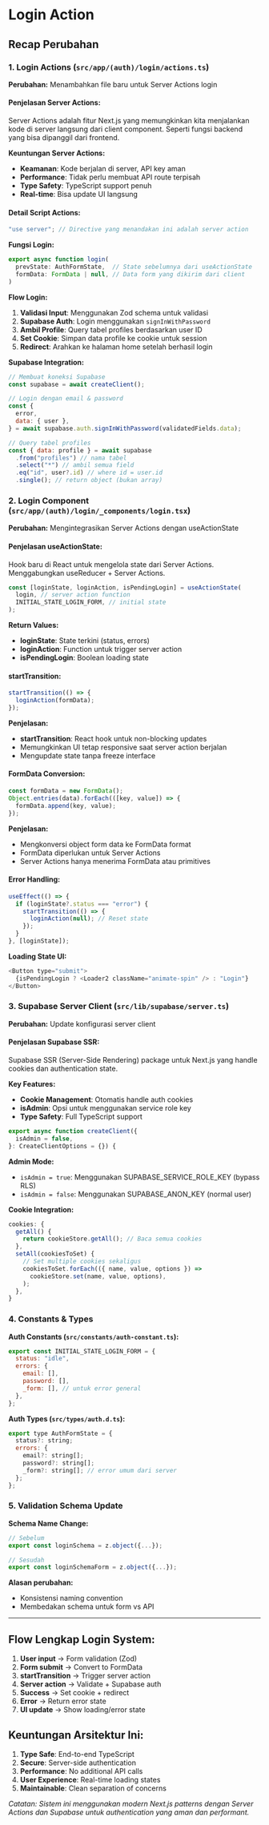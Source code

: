 # Login Action

## Recap Perubahan

### 1. Login Actions (`src/app/(auth)/login/actions.ts`)

**Perubahan:** Menambahkan file baru untuk Server Actions login

#### **Penjelasan Server Actions:**

Server Actions adalah fitur Next.js yang memungkinkan kita menjalankan kode di server langsung dari client component. Seperti fungsi backend yang bisa dipanggil dari frontend.

**Keuntungan Server Actions:**

- **Keamanan**: Kode berjalan di server, API key aman
- **Performance**: Tidak perlu membuat API route terpisah
- **Type Safety**: TypeScript support penuh
- **Real-time**: Bisa update UI langsung

#### **Detail Script Actions:**

```javascript
"use server"; // Directive yang menandakan ini adalah server action
```

**Fungsi Login:**

```javascript
export async function login(
  prevState: AuthFormState,  // State sebelumnya dari useActionState
  formData: FormData | null, // Data form yang dikirim dari client
)
```

**Flow Login:**

1. **Validasi Input**: Menggunakan Zod schema untuk validasi
2. **Supabase Auth**: Login menggunakan `signInWithPassword`
3. **Ambil Profile**: Query tabel profiles berdasarkan user ID
4. **Set Cookie**: Simpan data profile ke cookie untuk session
5. **Redirect**: Arahkan ke halaman home setelah berhasil login

**Supabase Integration:**

```javascript
// Membuat koneksi Supabase
const supabase = await createClient();

// Login dengan email & password
const {
  error,
  data: { user },
} = await supabase.auth.signInWithPassword(validatedFields.data);

// Query tabel profiles
const { data: profile } = await supabase
  .from("profiles") // nama tabel
  .select("*") // ambil semua field
  .eq("id", user?.id) // where id = user.id
  .single(); // return object (bukan array)
```

### 2. Login Component (`src/app/(auth)/login/_components/login.tsx`)

**Perubahan:** Mengintegrasikan Server Actions dengan useActionState

#### **Penjelasan useActionState:**

Hook baru di React untuk mengelola state dari Server Actions. Menggabungkan useReducer + Server Actions.

```javascript
const [loginState, loginAction, isPendingLogin] = useActionState(
  login, // server action function
  INITIAL_STATE_LOGIN_FORM, // initial state
);
```

**Return Values:**

- **loginState**: State terkini (status, errors)
- **loginAction**: Function untuk trigger server action
- **isPendingLogin**: Boolean loading state

#### **startTransition:**

```javascript
startTransition(() => {
  loginAction(formData);
});
```

**Penjelasan:**

- **startTransition**: React hook untuk non-blocking updates
- Memungkinkan UI tetap responsive saat server action berjalan
- Mengupdate state tanpa freeze interface

#### **FormData Conversion:**

```javascript
const formData = new FormData();
Object.entries(data).forEach(([key, value]) => {
  formData.append(key, value);
});
```

**Penjelasan:**

- Mengkonversi object form data ke FormData format
- FormData diperlukan untuk Server Actions
- Server Actions hanya menerima FormData atau primitives

#### **Error Handling:**

```javascript
useEffect(() => {
  if (loginState?.status === "error") {
    startTransition(() => {
      loginAction(null); // Reset state
    });
  }
}, [loginState]);
```

**Loading State UI:**

```javascript
<Button type="submit">
  {isPendingLogin ? <Loader2 className="animate-spin" /> : "Login"}
</Button>
```

### 3. Supabase Server Client (`src/lib/supabase/server.ts`)

**Perubahan:** Update konfigurasi server client

#### **Penjelasan Supabase SSR:**

Supabase SSR (Server-Side Rendering) package untuk Next.js yang handle cookies dan authentication state.

**Key Features:**

- **Cookie Management**: Otomatis handle auth cookies
- **isAdmin**: Opsi untuk menggunakan service role key
- **Type Safety**: Full TypeScript support

```javascript
export async function createClient({
  isAdmin = false,
}: CreateClientOptions = {}) {
```

**Admin Mode:**

- `isAdmin = true`: Menggunakan SUPABASE_SERVICE_ROLE_KEY (bypass RLS)
- `isAdmin = false`: Menggunakan SUPABASE_ANON_KEY (normal user)

**Cookie Integration:**

```javascript
cookies: {
  getAll() {
    return cookieStore.getAll(); // Baca semua cookies
  },
  setAll(cookiesToSet) {
    // Set multiple cookies sekaligus
    cookiesToSet.forEach(({ name, value, options }) =>
      cookieStore.set(name, value, options),
    );
  },
}
```

### 4. Constants & Types

**Auth Constants (`src/constants/auth-constant.ts`):**

```javascript
export const INITIAL_STATE_LOGIN_FORM = {
  status: "idle",
  errors: {
    email: [],
    password: [],
    _form: [], // untuk error general
  },
};
```

**Auth Types (`src/types/auth.d.ts`):**

```javascript
export type AuthFormState = {
  status?: string;
  errors: {
    email?: string[];
    password?: string[];
    _form?: string[]; // error umum dari server
  };
};
```

### 5. Validation Schema Update

**Schema Name Change:**

```javascript
// Sebelum
export const loginSchema = z.object({...});

// Sesudah
export const loginSchemaForm = z.object({...});
```

**Alasan perubahan:**

- Konsistensi naming convention
- Membedakan schema untuk form vs API

---

## **Flow Lengkap Login System:**

1. **User input** → Form validation (Zod)
2. **Form submit** → Convert to FormData
3. **startTransition** → Trigger server action
4. **Server action** → Validate + Supabase auth
5. **Success** → Set cookie + redirect
6. **Error** → Return error state
7. **UI update** → Show loading/error state

## **Keuntungan Arsitektur Ini:**

1. **Type Safe**: End-to-end TypeScript
2. **Secure**: Server-side authentication
3. **Performance**: No additional API calls
4. **User Experience**: Real-time loading states
5. **Maintainable**: Clean separation of concerns

_Catatan: Sistem ini menggunakan modern Next.js patterns dengan Server Actions dan Supabase untuk authentication yang aman dan performant._
